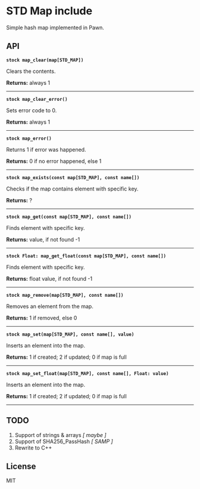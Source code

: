 # STD Map include

Simple hash map implemented in Pawn.

## API

**`stock map_clear(map[STD_MAP])`**

Clears the contents.

**Returns:** always 1

-----

**`stock map_clear_error()`**

Sets error code to 0.

**Returns:** always 1

-----

**`stock map_error()`**

Returns 1 if error was happened.

**Returns:** 0 if no error happened, else 1

-----

**`stock map_exists(const map[STD_MAP], const name[])`**

Checks if the map contains element with specific key.

**Returns:** ?

-----

**`stock map_get(const map[STD_MAP], const name[])`**

Finds element with specific key.

**Returns:** value, if not found -1

-----

**`stock Float: map_get_float(const map[STD_MAP], const name[])`**

Finds element with specific key.

**Returns:** float value, if not found -1

-----

**`stock map_remove(map[STD_MAP], const name[])`**

Removes an element from the map.

**Returns:** 1 if removed, else 0

-----

**`stock map_set(map[STD_MAP], const name[], value)`**

Inserts an element into the map.

**Returns:** 1 if created; 2 if updated; 0 if map is full

-----

**`stock map_set_float(map[STD_MAP], const name[], Float: value)`**

Inserts an element into the map.

**Returns:** 1 if created; 2 if updated; 0 if map is full

-----

## TODO

1. Support of strings & arrays *\[ maybe \]*
1. Support of SHA256_PassHash *\[ SAMP \]*
1. Rewrite to C++

## License

MIT
